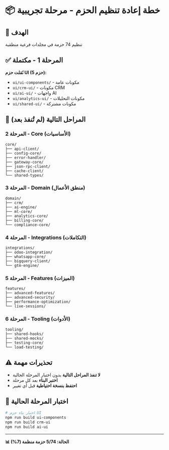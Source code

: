 # 📦 خطة إعادة تنظيم الحزم - مرحلة تجريبية

## 🎯 الهدف
تنظيم 74 حزمة في مجلدات فرعية منطقية

## ✅ المرحلة 1 - مكتملة
**نُقلت حزم UI (5 حزم):**
- `ui/ui-components/` - مكونات عامة
- `ui/crm-ui/` - مكونات CRM
- `ui/ai-ui/` - واجهات AI
- `ui/analytics-ui/` - مكونات التحليلات
- `ui/shared-ui/` - مكونات مشتركة

## 🔄 المراحل التالية (لم تُنفذ بعد)

### المرحلة 2 - Core (الأساسيات)
```
core/
├── api-client/
├── config-core/
├── error-handler/
├── gateway-core/
├── json-rpc-client/
├── cache-client/
└── shared-types/
```

### المرحلة 3 - Domain (منطق الأعمال)
```
domain/
├── crm/
├── ai-engine/
├── ml-core/
├── analytics-core/
├── billing-core/
└── compliance-core/
```

### المرحلة 4 - Integrations (التكاملات)
```
integrations/
├── odoo-integration/
├── whatsapp-core/
├── bigquery-client/
└── gtm-engine/
```

### المرحلة 5 - Features (الميزات)
```
features/
├── advanced-features/
├── advanced-security/
├── performance-optimization/
└── live-sessions/
```

### المرحلة 6 - Tooling (الأدوات)
```
tooling/
├── shared-hooks/
├── shared-mocks/
├── testing-core/
└── load-testing/
```

## ⚠️ تحذيرات مهمة
- **لا تنفذ المراحل التالية** بدون اختبار المرحلة الحالية
- **اختبر البناء** بعد كل مرحلة
- **احتفظ بنسخة احتياطية** قبل أي تغيير

## 🧪 اختبار المرحلة الحالية
```bash
# اختبار بناء حزم UI
npm run build ui-components
npm run build crm-ui
npm run build ai-ui
```

---
**📊 الحالة: 5/74 حزمة منظمة (7%)**